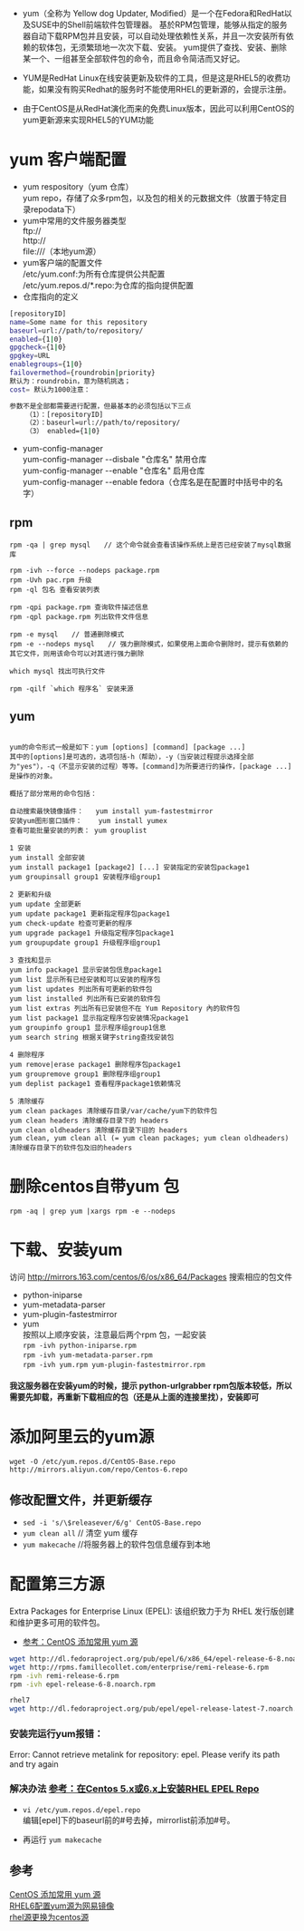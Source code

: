 * yum（全称为 Yellow dog Updater, Modified）是一个在Fedora和RedHat以及SUSE中的Shell前端软件包管理器。
基於RPM包管理，能够从指定的服务器自动下载RPM包并且安装，可以自动处理依赖性关系，并且一次安装所有依赖的软体包，无须繁琐地一次次下载、安装。
yum提供了查找、安装、删除某一个、一组甚至全部软件包的命令，而且命令简洁而又好记。

* YUM是RedHat Linux在线安装更新及软件的工具，但是这是RHEL5的收费功能，如果没有购买Redhat的服务时不能使用RHEL的更新源的，会提示注册。

* 由于CentOS是从RedHat演化而来的免费Linux版本，因此可以利用CentOS的yum更新源来实现RHEL5的YUM功能
# yum 客户端配置
* yum respository（yum 仓库）  
    yum repo，存储了众多rpm包，以及包的相关的元数据文件（放置于特定目录repodata下）
* yum中常用的文件服务器类型  
    ftp://  
    http://  
    file:///（本地yum源）  
* yum客户端的配置文件  
    /etc/yum.conf:为所有仓库提供公共配置  
    /etc/yum.repos.d/*.repo:为仓库的指向提供配置  
* 仓库指向的定义  
```sh
[repositoryID]
name=Some name for this repository  
baseurl=url://path/to/repository/  
enabled={1|0} 
gpgcheck={1|0}
gpgkey=URL
enablegroups={1|0}
failovermethod={roundrobin|priority}
默认为：roundrobin，意为随机挑选；
cost= 默认为1000注意：

参数不是全部都需要进行配置，但最基本的必须包括以下三点
    （1）：[repositoryID]
    （2）：baseurl=url://path/to/repository/
    （3） enabled={1|0}

``` 
* yum-config-manager  
yum-config-manager --disbale "仓库名" 禁用仓库  
yum-config-manager --enable "仓库名" 启用仓库  
yum-config-manager --enable fedora（仓库名是在配置时中括号中的名字）
## rpm
```shell
rpm -qa | grep mysql　　// 这个命令就会查看该操作系统上是否已经安装了mysql数据库

rpm -ivh --force --nodeps package.rpm
rpm -Uvh pac.rpm 升级
rpm -ql 包名 查看安装列表

rpm -qpi package.rpm 查询软件描述信息
rpm -qpl package.rpm 列出软件文件信息

rpm -e mysql　　// 普通删除模式
rpm -e --nodeps mysql　　// 强力删除模式，如果使用上面命令删除时，提示有依赖的其它文件，则用该命令可以对其进行强力删除

which mysql 找出可执行文件

rpm -qilf `which 程序名` 安装来源

```

## yum
```shell

yum的命令形式一般是如下：yum [options] [command] [package ...]
其中的[options]是可选的，选项包括-h（帮助），-y（当安装过程提示选择全部为"yes"），-q（不显示安装的过程）等等。[command]为所要进行的操作，[package ...]是操作的对象。

概括了部分常用的命令包括：

自动搜索最快镜像插件：   yum install yum-fastestmirror
安装yum图形窗口插件：    yum install yumex
查看可能批量安装的列表： yum grouplist

1 安装
yum install 全部安装
yum install package1 [package2] [...] 安装指定的安装包package1
yum groupinsall group1 安装程序组group1

2 更新和升级
yum update 全部更新
yum update package1 更新指定程序包package1
yum check-update 检查可更新的程序
yum upgrade package1 升级指定程序包package1
yum groupupdate group1 升级程序组group1

3 查找和显示
yum info package1 显示安装包信息package1
yum list 显示所有已经安装和可以安装的程序包
yum list updates 列出所有可更新的软件包
yum list installed 列出所有已安装的软件包
yum list extras 列出所有已安装但不在 Yum Repository 內的软件包
yum list package1 显示指定程序包安装情况package1
yum groupinfo group1 显示程序组group1信息
yum search string 根据关键字string查找安装包

4 删除程序
yum remove|erase package1 删除程序包package1
yum groupremove group1 删除程序组group1
yum deplist package1 查看程序package1依赖情况

5 清除缓存
yum clean packages 清除缓存目录/var/cache/yum下的软件包
yum clean headers 清除缓存目录下的 headers
yum clean oldheaders 清除缓存目录下旧的 headers
yum clean, yum clean all (= yum clean packages; yum clean oldheaders) 清除缓存目录下的软件包及旧的headers
``` 
# 删除centos自带yum 包
`rpm -aq | grep yum |xargs rpm -e --nodeps`
# 下载、安装yum

访问 http://mirrors.163.com/centos/6/os/x86_64/Packages 搜索相应的包文件
* python-iniparse
* yum-metadata-parser
* yum-plugin-fastestmirror
* yum  
按照以上顺序安装，注意最后两个rpm 包，一起安装  
`rpm -ivh python-iniparse.rpm`  
`rpm -ivh yum-metadata-parser.rpm`  
`rpm -ivh yum.rpm yum-plugin-fastestmirror.rpm`
#### 我这服务器在安装yum的时候，提示 python-urlgrabber rpm包版本较低，所以需要先卸载，再重新下载相应的包（还是从上面的连接里找），安装即可
# 添加阿里云的yum源
`wget -O /etc/yum.repos.d/CentOS-Base.repo http://mirrors.aliyun.com/repo/Centos-6.repo`
## 修改配置文件，并更新缓存
* `sed -i 's/\$releasever/6/g' CentOS-Base.repo`
* `yum clean all` // 清空 yum 缓存
* `yum makecache` //将服务器上的软件包信息缓存到本地

# 配置第三方源 
Extra Packages for Enterprise Linux (EPEL):
该组织致力于为 RHEL 发行版创建和维护更多可用的软件包。
* [参考：CentOS 添加常用 yum 源](https://blog.itnmg.net/2012/09/17/centos-yum-source/)  

```sh
wget http://dl.fedoraproject.org/pub/epel/6/x86_64/epel-release-6-8.noarch.rpm
wget http://rpms.famillecollet.com/enterprise/remi-release-6.rpm
rpm -ivh remi-release-6.rpm
rpm -ivh epel-release-6-8.noarch.rpm

rhel7
wget http://dl.fedoraproject.org/pub/epel/epel-release-latest-7.noarch.rpm && rpm -ivh epel-release-latest-7.noarch.rpm
```
### 安装完运行yum报错：

Error: Cannot retrieve metalink for repository: epel. Please verify its path and try again

### 解决办法 [参考：在Centos 5.x或6.x上安装RHEL EPEL Repo](https://teddysun.com/153.html)
* `vi /etc/yum.repos.d/epel.repo`  
编辑[epel]下的baseurl前的#号去掉，mirrorlist前添加#号。

* 再运行 `yum makecache`
## 参考
[CentOS 添加常用 yum 源](https://blog.itnmg.net/2012/09/17/centos-yum-source/)  
[RHEL6配置yum源为网易镜像](http://www.jianshu.com/p/446e3fe7d710)  
[rhel源更换为centos源](https://www.cnblogs.com/blackchain/p/4877132.html)  